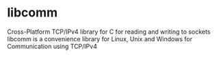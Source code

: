 # libcomm
Cross-Platform TCP/IPv4 library for C for reading and writing to sockets
libcomm is a convenience library for Linux, Unix and Windows for Communication using TCP/IPv4
